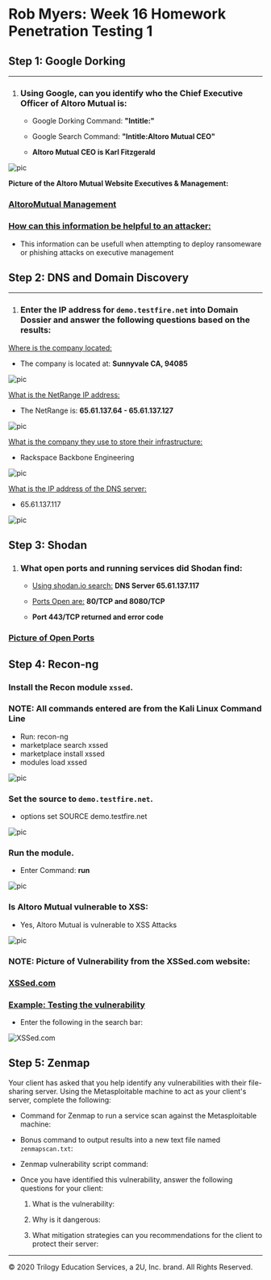 # Rob Myers: Week 16 Homework Penetration Testing 1

## Step 1: Google Dorking
---

1. ### Using Google, can you identify who the Chief Executive Officer of Altoro Mutual is:

    * Google Dorking Command: **"Intitle:"** 

    * Google Search Command: **"Intitle:Altoro Mutual CEO"**

    * **Altoro Mutual CEO is Karl Fitzgerald** 

![pic](IMAGE/kar1.PNG) 

**Picture of the Altoro Mutual Website Executives & Management:**

### [AltoroMutual Management](IMAGE/1.PNG)
 

### <u> How can this information be helpful to an attacker: </U>

* This information can be usefull when attempting to deploy ransomeware or phishing attacks on executive management

## Step 2: DNS and Domain Discovery
---

1. ### Enter the IP address for `demo.testfire.net` into Domain Dossier and answer the following questions based on the results:

<u>Where is the company located:</U> 
 
* The company is located at: **Sunnyvale CA, 94085**

![pic](IMAGE/CA.PNG) 

  <u>What is the NetRange IP address:</u>

* The NetRange is: **65.61.137.64 - 65.61.137.127**

![pic](IMAGE/net.PNG)  

  <U>What is the company they use to store their infrastructure:</U>

* Rackspace Backbone Engineering

![pic](IMAGE/rac.PNG) 

  <u>What is the IP address of the DNS server:</U>

* 65.61.137.117

![pic](IMAGE/dns.PNG)  

## Step 3: Shodan

1. ### What open ports and running services did Shodan find:

   * <u>Using shodan.io search:</u> **DNS Server 65.61.137.117**

   * <u>Ports Open are:</U> **80/TCP and 8080/TCP** 

   * **Port 443/TCP returned and error code**

### [Picture of Open Ports](IMAGE/port.PNG) 

## Step 4: Recon-ng

### Install the Recon module `xssed`.

### **NOTE:** All commands entered are from the Kali Linux Command Line

* Run: recon-ng
* marketplace search xssed
* marketplace install xssed
* modules load xssed 

![pic](IMAGE/load.PNG)  

### Set the source to `demo.testfire.net`. 

* options set SOURCE demo.testfire.net

![pic](IMAGE/src.PNG) 

### Run the module. 

* Enter Command: **run**

![pic](IMAGE/run.PNG) 

### Is Altoro Mutual vulnerable to XSS: 

* Yes, Altoro Mutual is vulnerable to XSS Attacks

![pic](IMAGE/yes.PNG) 

### NOTE: Picture of Vulnerability from the XSSed.com website:

### [XSSed.com](IMAGE/xss.PNG)

### <u>Example: Testing the vulnerability</u> 

* Enter the following in the search bar: <script>alert("GOVIKINGS")</script>

![XSSed.com](IMAGE/v.PNG) 

## Step 5: Zenmap

Your client has asked that you help identify any vulnerabilities with their file-sharing server. Using the Metasploitable machine to act as your client's server, complete the following:

- Command for Zenmap to run a service scan against the Metasploitable machine: 
 
- Bonus command to output results into a new text file named `zenmapscan.txt`:

- Zenmap vulnerability script command: 

- Once you have identified this vulnerability, answer the following questions for your client:
  1. What is the vulnerability:

  2. Why is it dangerous:

  3. What mitigation strategies can you recommendations for the client to protect their server:

---
© 2020 Trilogy Education Services, a 2U, Inc. brand. All Rights Reserved.  